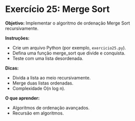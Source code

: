 # Exercício 25: Merge Sort

**Objetivo:** Implementar o algoritmo de ordenação Merge Sort recursivamente.

**Instruções:**
- Crie um arquivo Python (por exemplo, `exercicio25.py`).
- Defina uma função merge_sort que divide e conquista.
- Teste com uma lista desordenada.

**Dicas:**
- Divida a lista ao meio recursivamente.
- Merge duas listas ordenadas.
- Complexidade O(n log n).

**O que aprender:**
- Algoritmos de ordenação avançados.
- Recursão em algoritmos.
